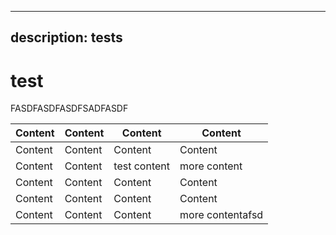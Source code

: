 ***

## description: tests

# test

FASDFASDFASDFSADFASDF

| Content | Content | Content      | Content          |
| ------- | ------- | ------------ | ---------------- |
| Content | Content | Content      | Content          |
| Content | Content | test content | more content     |
| Content | Content | Content      | Content          |
| Content | Content | Content      | Content          |
| Content | Content | Content      | more contentafsd |
